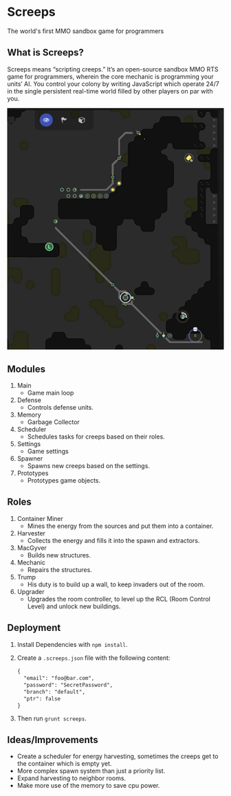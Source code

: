 # Screeps

The world's first MMO sandbox game for programmers

## What is Screeps?

Screeps means “scripting creeps.” It’s an open-source sandbox MMO RTS game for programmers,
wherein the core mechanic is programming your units’ AI. You control your colony by writing
JavaScript which operate 24/7 in the single persistent real-time world filled by other players
on par with you.

![](.github/example.PNG)

## Modules

1. Main
    - Game main loop
1. Defense
    - Controls defense units.
1. Memory
    - Garbage Collector
1. Scheduler
    - Schedules tasks for creeps based on their roles.
1. Settings
    - Game settings
1. Spawner
    - Spawns new creeps based on the settings.
1. Prototypes
    - Prototypes game objects.

## Roles

1. Container Miner
    - Mines the energy from the sources and put them into a container.
1. Harvester
    - Collects the energy and fills it into the spawn and extractors. 
1. MacGyver
    - Builds new structures.
1. Mechanic
    - Repairs the structures.
1. Trump
    - His duty is to build up a wall, to keep invaders out of the room.
1. Upgrader
    - Upgrades the room controller, to level up the RCL (Room Control Level) and unlock new buildings.

## Deployment

1. Install Dependencies with `npm install`.

1. Create a `.screeps.json` file with the following content:

    ```
    {
      "email": "foo@bar.com",
      "password": "SecretPassword",
      "branch": "default",
      "ptr": false
    }
    ```

1. Then run `grunt screeps`.

## Ideas/Improvements

- Create a scheduler for energy harvesting, sometimes the creeps get to the container which is empty yet.
- More complex spawn system than just a priority list.
- Expand harvesting to neighbor rooms.
- Make more use of the memory to save cpu power.
